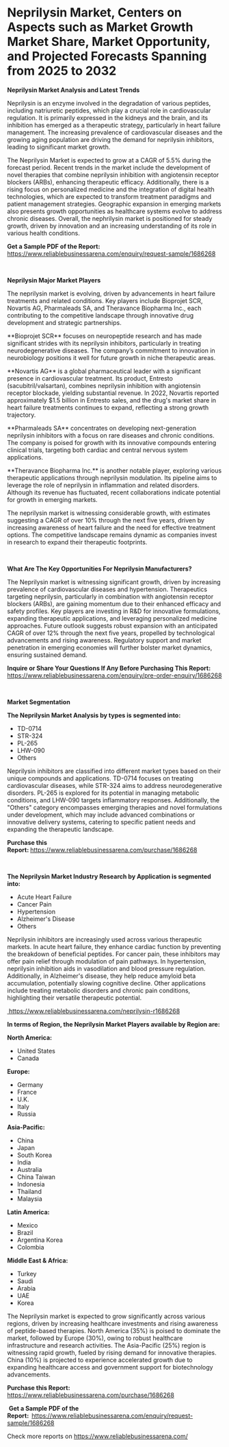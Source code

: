 <p><h1>Neprilysin Market, Centers on Aspects such as Market Growth Market Share, Market Opportunity, and Projected Forecasts Spanning from 2025 to 2032</h1></p><p><strong>Neprilysin Market Analysis and Latest Trends</strong></p>
<p><p>Neprilysin is an enzyme involved in the degradation of various peptides, including natriuretic peptides, which play a crucial role in cardiovascular regulation. It is primarily expressed in the kidneys and the brain, and its inhibition has emerged as a therapeutic strategy, particularly in heart failure management. The increasing prevalence of cardiovascular diseases and the growing aging population are driving the demand for neprilysin inhibitors, leading to significant market growth. </p><p>The Neprilysin Market is expected to grow at a CAGR of 5.5% during the forecast period. Recent trends in the market include the development of novel therapies that combine neprilysin inhibition with angiotensin receptor blockers (ARBs), enhancing therapeutic efficacy. Additionally, there is a rising focus on personalized medicine and the integration of digital health technologies, which are expected to transform treatment paradigms and patient management strategies. Geographic expansion in emerging markets also presents growth opportunities as healthcare systems evolve to address chronic diseases. Overall, the nephrilysin market is positioned for steady growth, driven by innovation and an increasing understanding of its role in various health conditions.</p></p>
<p><strong>Get a Sample PDF of the Report:&nbsp;</strong> <a href="https://www.reliablebusinessarena.com/enquiry/request-sample/1686268?utm_campaign=1990&utm_medium=2&utm_source=Github&utm_content=ia&utm_term=08032025&utm_id=neprilysin">https://www.reliablebusinessarena.com/enquiry/request-sample/1686268</a></p>
<p>&nbsp;</p>
<p><strong>Neprilysin Major Market Players</strong></p>
<p><p>The neprilysin market is evolving, driven by advancements in heart failure treatments and related conditions. Key players include Bioprojet SCR, Novartis AG, Pharmaleads SA, and Theravance Biopharma Inc., each contributing to the competitive landscape through innovative drug development and strategic partnerships.</p><p>**Bioprojet SCR** focuses on neuropeptide research and has made significant strides with its neprilysin inhibitors, particularly in treating neurodegenerative diseases. The company’s commitment to innovation in neurobiology positions it well for future growth in niche therapeutic areas.</p><p>**Novartis AG** is a global pharmaceutical leader with a significant presence in cardiovascular treatment. Its product, Entresto (sacubitril/valsartan), combines neprilysin inhibition with angiotensin receptor blockade, yielding substantial revenue. In 2022, Novartis reported approximately $1.5 billion in Entresto sales, and the drug's market share in heart failure treatments continues to expand, reflecting a strong growth trajectory.</p><p>**Pharmaleads SA** concentrates on developing next-generation neprilysin inhibitors with a focus on rare diseases and chronic conditions. The company is poised for growth with its innovative compounds entering clinical trials, targeting both cardiac and central nervous system applications.</p><p>**Theravance Biopharma Inc.** is another notable player, exploring various therapeutic applications through neprilysin modulation. Its pipeline aims to leverage the role of neprilysin in inflammation and related disorders. Although its revenue has fluctuated, recent collaborations indicate potential for growth in emerging markets.</p><p>The neprilysin market is witnessing considerable growth, with estimates suggesting a CAGR of over 10% through the next five years, driven by increasing awareness of heart failure and the need for effective treatment options. The competitive landscape remains dynamic as companies invest in research to expand their therapeutic footprints.</p></p>
<p>&nbsp;</p>
<p><strong>What Are The Key Opportunities For Neprilysin Manufacturers?</strong></p>
<p><p>The Neprilysin market is witnessing significant growth, driven by increasing prevalence of cardiovascular diseases and hypertension. Therapeutics targeting neprilysin, particularly in combination with angiotensin receptor blockers (ARBs), are gaining momentum due to their enhanced efficacy and safety profiles. Key players are investing in R&D for innovative formulations, expanding therapeutic applications, and leveraging personalized medicine approaches. Future outlook suggests robust expansion with an anticipated CAGR of over 12% through the next five years, propelled by technological advancements and rising awareness. Regulatory support and market penetration in emerging economies will further bolster market dynamics, ensuring sustained demand.</p></p>
<p><strong>Inquire or Share Your Questions If Any Before Purchasing This Report:</strong> <a href="https://www.reliablebusinessarena.com/enquiry/pre-order-enquiry/1686268?utm_campaign=1990&utm_medium=2&utm_source=Github&utm_content=ia&utm_term=08032025&utm_id=neprilysin">https://www.reliablebusinessarena.com/enquiry/pre-order-enquiry/1686268</a></p>
<p>&nbsp;</p>
<p><strong>Market Segmentation</strong></p>
<p><strong>The Neprilysin Market Analysis by types is segmented into:</strong></p>
<p><ul><li>TD-0714</li><li>STR-324</li><li>PL-265</li><li>LHW-090</li><li>Others</li></ul></p>
<p><p>Neprilysin inhibitors are classified into different market types based on their unique compounds and applications. TD-0714 focuses on treating cardiovascular diseases, while STR-324 aims to address neurodegenerative disorders. PL-265 is explored for its potential in managing metabolic conditions, and LHW-090 targets inflammatory responses. Additionally, the "Others" category encompasses emerging therapies and novel formulations under development, which may include advanced combinations or innovative delivery systems, catering to specific patient needs and expanding the therapeutic landscape.</p></p>
<p><strong>Purchase this Report:&nbsp;</strong><a href="https://www.reliablebusinessarena.com/purchase/1686268?utm_campaign=1990&utm_medium=2&utm_source=Github&utm_content=ia&utm_term=08032025&utm_id=neprilysin">https://www.reliablebusinessarena.com/purchase/1686268</a></p>
<p>&nbsp;</p>
<p><strong>The Neprilysin Market Industry Research by Application is segmented into:</strong></p>
<p><ul><li>Acute Heart Failure</li><li>Cancer Pain</li><li>Hypertension</li><li>Alzheimer's Disease</li><li>Others</li></ul></p>
<p><p>Neprilysin inhibitors are increasingly used across various therapeutic markets. In acute heart failure, they enhance cardiac function by preventing the breakdown of beneficial peptides. For cancer pain, these inhibitors may offer pain relief through modulation of pain pathways. In hypertension, neprilysin inhibition aids in vasodilation and blood pressure regulation. Additionally, in Alzheimer's disease, they help reduce amyloid beta accumulation, potentially slowing cognitive decline. Other applications include treating metabolic disorders and chronic pain conditions, highlighting their versatile therapeutic potential.</p></p>
<p><a href="https://www.reliablebusinessarena.com/neprilysin-r1686268?utm_campaign=1990&utm_medium=2&utm_source=Github&utm_content=ia&utm_term=08032025&utm_id=neprilysin">&nbsp;https://www.reliablebusinessarena.com/neprilysin-r1686268</a></p>
<p><strong>In terms of Region, the Neprilysin Market Players available by Region are:</strong></p>
<p>
    <p> <strong> North America: </strong>
        <ul>
            <li>United States</li>
            <li>Canada</li>
        </ul>
        </p> 
    <p> <strong> Europe: </strong>
        <ul>
            <li>Germany</li>
            <li>France</li>
            <li>U.K.</li>
            <li>Italy</li>
            <li>Russia</li>
        </ul>
        </p> 
    <p> <strong> Asia-Pacific: </strong>
        <ul>
            <li>China</li>
            <li>Japan</li>
            <li>South Korea</li>
            <li>India</li>
            <li>Australia</li>
            <li>China Taiwan</li>
            <li>Indonesia</li>
            <li>Thailand</li>
            <li>Malaysia</li>
        </ul>
        </p> 
    <p> <strong> Latin America: </strong>
        <ul>
            <li>Mexico</li>
            <li>Brazil</li>
            <li>Argentina Korea</li>
            <li>Colombia</li>
        </ul>
        </p> 
    <p> <strong> Middle East & Africa: </strong>
        <ul>
            <li>Turkey</li>
            <li>Saudi</li>
            <li>Arabia</li>
            <li>UAE</li>
            <li>Korea</li>
        </ul>
    </p>
    </p>
<p><p>The Neprilysin market is expected to grow significantly across various regions, driven by increasing healthcare investments and rising awareness of peptide-based therapies. North America (35%) is poised to dominate the market, followed by Europe (30%), owing to robust healthcare infrastructure and research activities. The Asia-Pacific (25%) region is witnessing rapid growth, fueled by rising demand for innovative therapies. China (10%) is projected to experience accelerated growth due to expanding healthcare access and government support for biotechnology advancements.</p></p>
<p><strong>Purchase this Report: </strong><a href="https://www.reliablebusinessarena.com/purchase/1686268?utm_campaign=1990&utm_medium=2&utm_source=Github&utm_content=ia&utm_term=08032025&utm_id=neprilysin">https://www.reliablebusinessarena.com/purchase/1686268</a></p>
<p>&nbsp;<strong>Get a Sample PDF of the Report:&nbsp;&nbsp;</strong><a href="https://www.reliablebusinessarena.com/enquiry/request-sample/1686268?utm_campaign=1990&utm_medium=2&utm_source=Github&utm_content=ia&utm_term=08032025&utm_id=neprilysin">https://www.reliablebusinessarena.com/enquiry/request-sample/1686268</a></p>
<p><strong></strong></p>
<p>Check more reports on <a href="https://www.reliablebusinessarena.com/?utm_campaign=1990&utm_medium=2&utm_source=Github&utm_content=ia&utm_term=08032025&utm_id=neprilysin">https://www.reliablebusinessarena.com/</a></p>